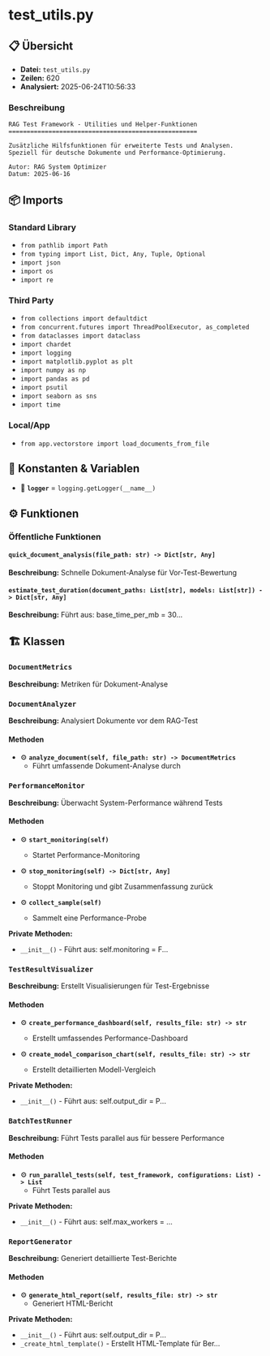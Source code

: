 # test_utils.py

## 📋 Übersicht

- **Datei:** `test_utils.py`
- **Zeilen:** 620
- **Analysiert:** 2025-06-24T10:56:33

### Beschreibung

```
RAG Test Framework - Utilities und Helper-Funktionen
====================================================

Zusätzliche Hilfsfunktionen für erweiterte Tests und Analysen.
Speziell für deutsche Dokumente und Performance-Optimierung.

Autor: RAG System Optimizer
Datum: 2025-06-16
```

## 📦 Imports

### Standard Library
- `from pathlib import Path`
- `from typing import List, Dict, Any, Tuple, Optional`
- `import json`
- `import os`
- `import re`

### Third Party
- `from collections import defaultdict`
- `from concurrent.futures import ThreadPoolExecutor, as_completed`
- `from dataclasses import dataclass`
- `import chardet`
- `import logging`
- `import matplotlib.pyplot as plt`
- `import numpy as np`
- `import pandas as pd`
- `import psutil`
- `import seaborn as sns`
- `import time`

### Local/App
- `from app.vectorstore import load_documents_from_file`

## 🔧 Konstanten & Variablen

- 📝 **`logger`** = `logging.getLogger(__name__)`

## ⚙️ Funktionen

### Öffentliche Funktionen

#### `quick_document_analysis(file_path: str) -> Dict[str, Any]`

**Beschreibung:** Schnelle Dokument-Analyse für Vor-Test-Bewertung

#### `estimate_test_duration(document_paths: List[str], models: List[str]) -> Dict[str, Any]`

**Beschreibung:** Führt aus: base_time_per_mb = 30...

## 🏗️ Klassen

### `DocumentMetrics`

**Beschreibung:** Metriken für Dokument-Analyse

### `DocumentAnalyzer`

**Beschreibung:** Analysiert Dokumente vor dem RAG-Test

#### Methoden

- ⚙️ **`analyze_document(self, file_path: str) -> DocumentMetrics`**
  - Führt umfassende Dokument-Analyse durch

### `PerformanceMonitor`

**Beschreibung:** Überwacht System-Performance während Tests

#### Methoden

- ⚙️ **`start_monitoring(self)`**
  - Startet Performance-Monitoring

- ⚙️ **`stop_monitoring(self) -> Dict[str, Any]`**
  - Stoppt Monitoring und gibt Zusammenfassung zurück

- ⚙️ **`collect_sample(self)`**
  - Sammelt eine Performance-Probe

**Private Methoden:**
- `__init__()` - Führt aus: self.monitoring = F...

### `TestResultVisualizer`

**Beschreibung:** Erstellt Visualisierungen für Test-Ergebnisse

#### Methoden

- ⚙️ **`create_performance_dashboard(self, results_file: str) -> str`**
  - Erstellt umfassendes Performance-Dashboard

- ⚙️ **`create_model_comparison_chart(self, results_file: str) -> str`**
  - Erstellt detaillierten Modell-Vergleich

**Private Methoden:**
- `__init__()` - Führt aus: self.output_dir = P...

### `BatchTestRunner`

**Beschreibung:** Führt Tests parallel aus für bessere Performance

#### Methoden

- ⚙️ **`run_parallel_tests(self, test_framework, configurations: List) -> List`**
  - Führt Tests parallel aus

**Private Methoden:**
- `__init__()` - Führt aus: self.max_workers = ...

### `ReportGenerator`

**Beschreibung:** Generiert detaillierte Test-Berichte

#### Methoden

- ⚙️ **`generate_html_report(self, results_file: str) -> str`**
  - Generiert HTML-Bericht

**Private Methoden:**
- `__init__()` - Führt aus: self.output_dir = P...
- `_create_html_template()` - Erstellt HTML-Template für Ber...
